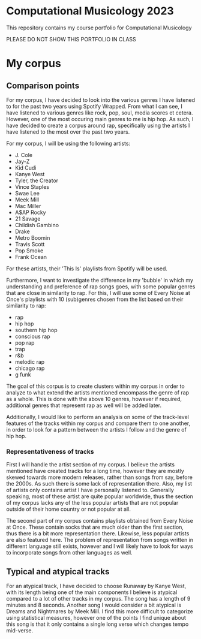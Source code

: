 # Computational Musicology 2023
 This repository contains my course portfolio for Computational Musicology
 
PLEASE DO NOT SHOW THIS PORTFOLIO IN CLASS

# My corpus



## Comparison points
For my corpus, I have decided to look into the various genres I have listened to for the past two years using Spotify Wrapped. From what I can see, I have listened to various genres like rock, pop, soul, media scores et cetera. However, one of the most occuring main genres to me is hip hop. As such, I have decided to create a corpus around rap, specifically using the artists I have listened to the most over the past two years.

For my corpus, I will be using the following artists:
- J. Cole
- Jay-Z
- Kid Cudi
- Kanye West
- Tyler, the Creator
- Vince Staples
- Swae Lee
- Meek Mill
- Mac Miller
- A$AP Rocky
- 21 Savage
- Childish Gambino
- Drake
- Metro Boomin
- Travis Scott
- Pop Smoke
- Frank Ocean

For these artists, their 'This Is' playlists from Spotify will be used.

Furthermore, I want to investigate the difference in my 'bubble' in which my understanding and preference of rap songs goes, with some popular genres that are close in similarity to rap. For this, I will use some of Every Noise at Once's playlists with 10 (sub)genres chosen from the list based on their similarity to rap:

- rap
- hip hop
- southern hip hop
- conscious rap
- pop rap
- trap
- r&b
- melodic rap
- chicago rap
- g funk

The goal of this corpus is to create clusters within my corpus in order to analyze to what extend the artists mentioned encompass the genre of rap as a whole. This is done with the above 10 genres, however if required, additional genres that represent rap as well will be added later.

Additionally, I would like to perform an analysis on some of the track-level features of the tracks within my corpus and compare them to one another, in order to look for a pattern between the artists I follow and the genre of hip hop.

### Representativeness of tracks

First I will handle the artist section of my corpus. I believe the artists mentioned have created tracks for a long time, however they are mostly skewed towards more modern releases, rather than songs from say, before the 2000s. As such there is some lack of representation there. Also,  my list of artists only contains artist I have personally listened to. Generally speaking, most of these artist are quite popular worldwide, thus the section of my corpus lacks any of the less popular artists that are not popular outside of their home country or not popular at all. 

The second part of my corpus contains playlists obtained from Every Noise at Once. These contain socks that are much older than the first section, thus there is a bit more representation there. Likewise, less popular artists are also featured here. The problem of representation from songs written in different language still exists, however and I will likely have to look for ways to incorporate songs from other languages as well.


## Typical and atypical tracks

For an atypical track, I have decided to choose Runaway by Kanye West, with its length being one of the main components I believe is atypical compared to a lot of other tracks in my corpus. The song has a length of 9 minutes and 8 seconds. Another song I would consider a bit atypical is Dreams and Nightmares by Meek Mill. I find this more difficult to categorize using statistical measures, however one of the points I find unique about this song is that it only contains a single long verse which changes tempo mid-verse.

